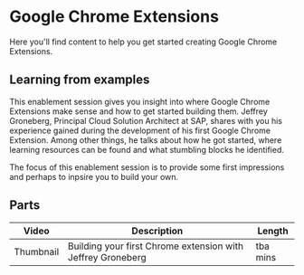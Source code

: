 # Google Chrome Extensions

Here you'll find content to help you get started creating Google Chrome Extensions. 

## Learning from examples

This enablement session gives you insight into where Google Chrome Extensions make sense and how to get started building them. Jeffrey Groneberg, Principal Cloud Solution Architect at SAP, shares with you his experience gained during the development of his first Google Chrome Extension. Among other things, he talks about how he got started, where learning resources can be found and what stumbling blocks he identified. 

The focus of this enablement session is to provide some first impressions and perhaps to inpsire you to build your own.

## Parts

| Video     | Description                                                 | Length   |
| --------- | ----------------------------------------------------------- | -------- |
| Thumbnail | Building your first Chrome extension with Jeffrey Groneberg | tba mins |
